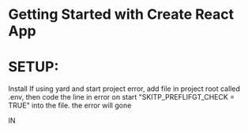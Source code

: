 # Getting Started with Create React App
# SETUP:
Install
If using yard and start project error, add file in project root called .env, then code the line in error on start "SKITP_PREFLIFGT_CHECK = TRUE" into the file. the error will gone

IN
<link href="https://fonts.googleapis.com/css2?family=PT+Sans:wght@700&display=swap" rel="stylesheet">

 